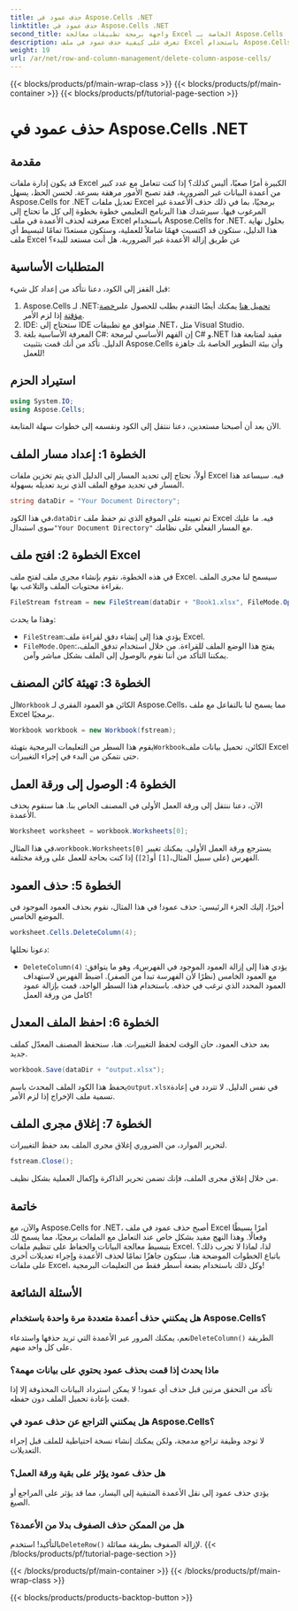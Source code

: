 ```yaml
---
title: حذف عمود في Aspose.Cells .NET
linktitle: حذف عمود في Aspose.Cells .NET
second_title: واجهة برمجة تطبيقات معالجة Excel الخاصة بـ Aspose.Cells .NET
description: تعرف على كيفية حذف عمود في ملف Excel باستخدام Aspose.Cells for .NET. اتبع دليلنا المفصل خطوة بخطوة لتبسيط تعديلات ملف Excel.
weight: 19
url: /ar/net/row-and-column-management/delete-column-aspose-cells/
---
```


{{< blocks/products/pf/main-wrap-class >}}
{{< blocks/products/pf/main-container >}}
{{< blocks/products/pf/tutorial-page-section >}}

# حذف عمود في Aspose.Cells .NET

## مقدمة
قد يكون إدارة ملفات Excel الكبيرة أمرًا صعبًا، أليس كذلك؟ إذا كنت تتعامل مع عدد كبير من أعمدة البيانات غير الضرورية، فقد تصبح الأمور مرهقة بسرعة. لحسن الحظ، يسهل Aspose.Cells for .NET تعديل ملفات Excel برمجيًا، بما في ذلك حذف الأعمدة غير المرغوب فيها. سيرشدك هذا البرنامج التعليمي خطوة بخطوة إلى كل ما تحتاج إلى معرفته لحذف الأعمدة في ملف Excel باستخدام Aspose.Cells for .NET.
بحلول نهاية هذا الدليل، ستكون قد اكتسبت فهمًا شاملاً للعملية، وستكون مستعدًا تمامًا لتبسيط أي ملف Excel عن طريق إزالة الأعمدة غير الضرورية. هل أنت مستعد للبدء؟
## المتطلبات الأساسية
قبل القفز إلى الكود، دعنا نتأكد من إعداد كل شيء:
1.  Aspose.Cells لـ .NET:[تحميل هنا](https://releases.aspose.com/cells/net/) يمكنك أيضًا التقدم بطلب للحصول على[رخصة مؤقتة](https://purchase.aspose.com/temporary-license/) إذا لزم الأمر.
2. IDE: ستحتاج إلى IDE متوافق مع تطبيقات .NET، مثل Visual Studio.
3. المعرفة الأساسية بلغة C#: إن الفهم الأساسي لبرمجة C# و.NET مفيد لمتابعة هذا الدليل.
تأكد من أنك قمت بتثبيت Aspose.Cells وأن بيئة التطوير الخاصة بك جاهزة للعمل!
## استيراد الحزم
```csharp
using System.IO;
using Aspose.Cells;
```
الآن بعد أن أصبحنا مستعدين، دعنا ننتقل إلى الكود ونقسمه إلى خطوات سهلة المتابعة.
## الخطوة 1: إعداد مسار الملف
أولاً، نحتاج إلى تحديد المسار إلى الدليل الذي يتم تخزين ملفات Excel فيه. سيساعد هذا المسار في تحديد موقع الملف الذي نريد تعديله بسهولة.
```csharp
string dataDir = "Your Document Directory";
```
 في هذا الكود،`dataDir` تم تعيينه على الموقع الذي تم حفظ ملف Excel فيه. ما عليك سوى استبدال`"Your Document Directory"` مع المسار الفعلي على نظامك.
## الخطوة 2: افتح ملف Excel
في هذه الخطوة، نقوم بإنشاء مجرى ملف لفتح ملف Excel. سيسمح لنا مجرى الملف بقراءة محتويات الملف والتلاعب بها.
```csharp
FileStream fstream = new FileStream(dataDir + "Book1.xlsx", FileMode.Open);
```
وهذا ما يحدث:
- `FileStream`:يؤدي هذا إلى إنشاء دفق لقراءة ملف Excel.
- `FileMode.Open`:يفتح هذا الوضع الملف للقراءة.
من خلال استخدام تدفق الملف، يمكننا التأكد من أننا نقوم بالوصول إلى الملف بشكل مباشر وآمن.
## الخطوة 3: تهيئة كائن المصنف
 ال`Workbook` الكائن هو العمود الفقري لـ Aspose.Cells، مما يسمح لنا بالتفاعل مع ملف Excel برمجيًا.
```csharp
Workbook workbook = new Workbook(fstream);
```
 يقوم هذا السطر من التعليمات البرمجية بتهيئة`Workbook`الكائن، تحميل بيانات ملف Excel حتى نتمكن من البدء في إجراء التغييرات.
## الخطوة 4: الوصول إلى ورقة العمل
الآن، دعنا ننتقل إلى ورقة العمل الأولى في المصنف الخاص بنا. هنا سنقوم بحذف الأعمدة.
```csharp
Worksheet worksheet = workbook.Worksheets[0];
```
 في هذا المثال،`workbook.Worksheets[0]` يسترجع ورقة العمل الأولى. يمكنك تغيير الفهرس (على سبيل المثال،`[1]` أو`[2]`) إذا كنت بحاجة للعمل على ورقة مختلفة.
## الخطوة 5: حذف العمود
أخيرًا، إليك الجزء الرئيسي: حذف عمود! في هذا المثال، نقوم بحذف العمود الموجود في الموضع الخامس.
```csharp
worksheet.Cells.DeleteColumn(4);
```
دعونا نحللها:
- `DeleteColumn(4)` :يؤدي هذا إلى إزالة العمود الموجود في الفهرس`4`، وهو ما يتوافق مع العمود الخامس (نظرًا لأن الفهرسة تبدأ من الصفر). اضبط الفهرس لاستهداف العمود المحدد الذي ترغب في حذفه.
باستخدام هذا السطر الواحد، قمت بإزالة عمود كامل من ورقة العمل!
## الخطوة 6: احفظ الملف المعدل
بعد حذف العمود، حان الوقت لحفظ التغييرات. هنا، سنحفظ المصنف المعدّل كملف جديد.
```csharp
workbook.Save(dataDir + "output.xlsx");
```
 يحفظ هذا الكود الملف المحدث باسم`output.xlsx`في نفس الدليل. لا تتردد في إعادة تسمية ملف الإخراج إذا لزم الأمر.
## الخطوة 7: إغلاق مجرى الملف
لتحرير الموارد، من الضروري إغلاق مجرى الملف بعد حفظ التغييرات.
```csharp
fstream.Close();
```
من خلال إغلاق مجرى الملف، فإنك تضمن تحرير الذاكرة وإكمال العملية بشكل نظيف.
## خاتمة
والآن، مع Aspose.Cells for .NET، أصبح حذف عمود في ملف Excel أمرًا بسيطًا وفعالًا. وهذا النهج مفيد بشكل خاص عند التعامل مع الملفات برمجيًا، مما يسمح لك بتبسيط معالجة البيانات والحفاظ على تنظيم ملفات Excel. 
لذا، لماذا لا تجرب ذلك؟ باتباع الخطوات الموضحة هنا، ستكون جاهزًا تمامًا لحذف الأعمدة وإجراء تعديلات أخرى على ملفات Excel، وكل ذلك باستخدام بضعة أسطر فقط من التعليمات البرمجية!
## الأسئلة الشائعة
### هل يمكنني حذف أعمدة متعددة مرة واحدة باستخدام Aspose.Cells؟  
 نعم، يمكنك المرور عبر الأعمدة التي تريد حذفها واستدعاء`DeleteColumn()` الطريقة على كل واحد منهم.
### ماذا يحدث إذا قمت بحذف عمود يحتوي على بيانات مهمة؟  
تأكد من التحقق مرتين قبل حذف أي عمود! لا يمكن استرداد البيانات المحذوفة إلا إذا قمت بإعادة تحميل الملف دون حفظه.
### هل يمكنني التراجع عن حذف عمود في Aspose.Cells؟  
لا توجد وظيفة تراجع مدمجة، ولكن يمكنك إنشاء نسخة احتياطية للملف قبل إجراء التعديلات.
### هل حذف عمود يؤثر على بقية ورقة العمل؟  
يؤدي حذف عمود إلى نقل الأعمدة المتبقية إلى اليسار، مما قد يؤثر على المراجع أو الصيغ.
### هل من الممكن حذف الصفوف بدلا من الأعمدة؟  
 بالتأكيد! استخدم`DeleteRow()` لإزالة الصفوف بطريقة مماثلة.
{{< /blocks/products/pf/tutorial-page-section >}}

{{< /blocks/products/pf/main-container >}}
{{< /blocks/products/pf/main-wrap-class >}}

{{< blocks/products/products-backtop-button >}}
